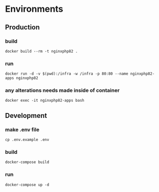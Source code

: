 # Environments

## Production

### build

`docker build --rm -t nginxphp82 .`

### run

`docker run -d -v $(pwd):/infra -w /infra -p 80:80 --name nginxphp82-apps nginxphp82`

### any alterations needs made inside of container

`docker exec -it nginxphp82-apps bash`

## Development

### make .env file

`cp .env.example .env`

### build

`docker-compose build`

### run

`docker-compose up -d`

